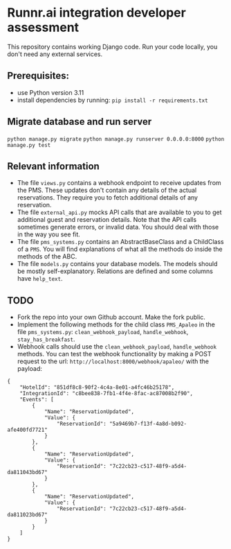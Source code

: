 # Runnr.ai integration developer assessment
This repository contains working Django code. Run your code locally, you don't need any external services.

## Prerequisites:
- use Python version 3.11
- install dependencies by running: `pip install -r requirements.txt`

## Migrate database and run server
`python manage.py migrate`
`python manage.py runserver 0.0.0.0:8000`
`python manage.py test`

## Relevant information
- The file `views.py` contains a webhook endpoint to receive updates from the PMS. These updates don't contain any details of the actual reservations. They require you to fetch additional details of any reservation.
- The file `external_api.py` mocks API calls that are available to you to get additional guest and reservation details. Note that the API calls sometimes generate errors, or invalid data. You should deal with those in the way you see fit.
- The file `pms_systems.py` contains an AbstractBaseClass and a ChildClass of a `PMS`. You will find explanations of what all the methods do inside the methods of the ABC.
- The file `models.py` contains your database models. The models should be mostly self-explanatory. Relations are defined and some columns have `help_text`.

## TODO
- Fork the repo into your own Github account. Make the fork public.
- Implement the following methods for the child class `PMS_Apaleo` in the file `pms_systems.py`: `clean_webhook_payload`, `handle_webhook`, `stay_has_breakfast`.
- Webhook calls should use the `clean_webhook_payload`, `handle_webhook` methods. You can test the webhook functionality by making a POST request to the url: `http://localhost:8000/webhook/apaleo/` with the payload:
```
{
    "HotelId": "851df8c8-90f2-4c4a-8e01-a4fc46b25178",
    "IntegrationId": "c8bee838-7fb1-4f4e-8fac-ac87008b2f90",
    "Events": [
        {
            "Name": "ReservationUpdated",
            "Value": {
                "ReservationId": "5a9469b7-f13f-4a8d-b092-afe400fd7721"
            }
        },
        {
            "Name": "ReservationUpdated",
            "Value": {
                "ReservationId": "7c22cb23-c517-48f9-a5d4-da811043bd67"
            }
        },
        {
            "Name": "ReservationUpdated",
            "Value": {
                "ReservationId": "7c22cb23-c517-48f9-a5d4-da811023bd67"
            }
        }
    ]
}
```
